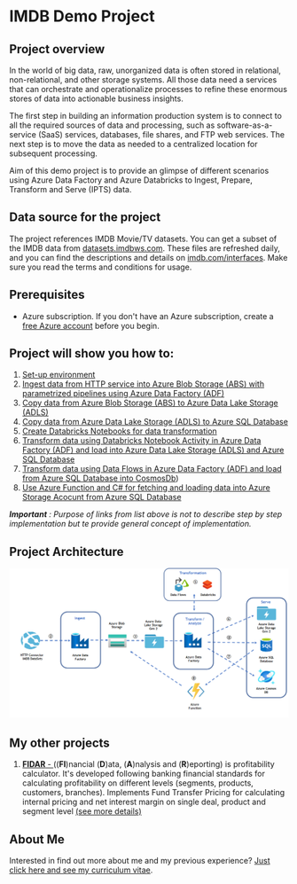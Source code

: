 # IMDB Demo Project

## Project overview

In the world of big data, raw, unorganized data is often stored in relational, non-relational, and other storage systems. All those data need a services that can orchestrate and operationalize processes to refine these enormous stores of data into actionable business insights.

The first step in building an information production system is to connect to all the required sources of data and processing, such as software-as-a-service (SaaS) services, databases, file shares, and FTP web services. The next step is to move the data as needed to a centralized location for subsequent processing.

Aim of this demo project is to provide an glimpse of different scenarios using  Azure Data Factory and Azure Databricks to Ingest, Prepare, Transform and Serve (IPTS) data. 

## Data source for the project

The project references IMDB Movie/TV datasets. You can get a subset of the IMDB data from [datasets.imdbws.com](datasets.imdbws.com). These files are refreshed daily, and you can find the descriptions and details on [imdb.com/interfaces](imdb.com/interfaces). Make sure you read the terms and conditions for usage.

## Prerequisites

*   Azure subscription. If you don't have an Azure subscription, create a [free Azure account](https://azure.microsoft.com/en-us/free/) before you begin.

## Project will show you how to:
1. [Set-up environment](Sections/setUp.md) 
2. [Ingest data from HTTP service into Azure Blob Storage (ABS) with parametrized pipelines using Azure Data Factory (ADF)](Sections/HTTPToBlob.md)
3. [Copy data from Azure Blob Storage (ABS) to Azure Data Lake Storage (ADLS)](Sections/BlobToADLS.md)
4. [Copy data from Azure Data Lake Storage (ADLS) to Azure SQL Database](Sections/ADLSToSQL.md)
5. [Create Databricks Notebooks for data transformation](Sections/CreateDBricksNoteBook.md)
6. [Transform data using Databricks Notebook Activity in Azure Data Factory (ADF) and load into Azure Data Lake Storage (ADLS) and Azure SQL Database](Sections/RunDBrickNbUsingADF.md)
7. [Transform data using Data Flows in Azure Data Factory (ADF) and load from Azure SQL Database into CosmosDb](Sections/SQLToCosmos.md))
8. [Use Azure Function and C# for fetching and loading data into Azure Storage Acocunt from Azure SQL Database](Sections/Function.md)


***Important** : Purpose of links from list above  is not to describe step by step implementation but te provide general concept of implementation.*

## Project Architecture



![Project Architecture overview](ProjectArchitecture/Software%20Architecture.png "Project Architecture") 

## My other projects
1.  [**FIDAR** - ](https://github.com/almirmulahasanovic/FidarProject) 
 ((**FI**)nancial (**D**)ata, (**A**)nalysis and (**R**)eporting) is profitability calculator. It's developed following banking financial standards for calculating profitability on different levels (segments, products, customers, branches). Implements Fund Transfer Pricing for calculating internal pricing and net interest margin on single deal, product and segment level [(see more details)](https://github.com/almirmulahasanovic/FidarProject)

 ## About Me

Interested in find out more about me and my previous experience? [Just click here and see my curriculum vitae]().



